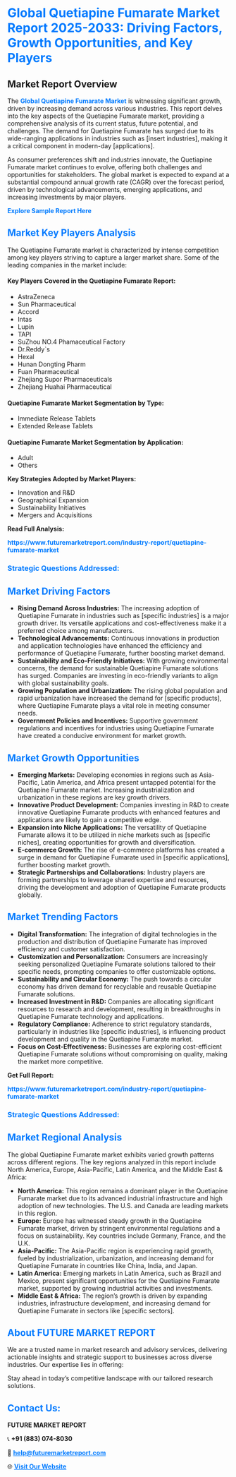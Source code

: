 <h1 style="color: #007BFF;">Global Quetiapine Fumarate Market Report 2025-2033: Driving Factors, Growth Opportunities, and Key Players</h1>

<section id="overview">
<h2>Market Report Overview</h2>
<p>The <a href="https://www.futuremarketreport.com/industry-report/quetiapine-fumarate-market" style="color: #007BFF; text-decoration: none;"><strong>Global Quetiapine Fumarate Market</strong></a> is witnessing significant growth, driven by increasing demand across various industries. This report delves into the key aspects of the Quetiapine Fumarate market, providing a comprehensive analysis of its current status, future potential, and challenges. The demand for Quetiapine Fumarate has surged due to its wide-ranging applications in industries such as [insert industries], making it a critical component in modern-day [applications].</p>
<p>As consumer preferences shift and industries innovate, the Quetiapine Fumarate market continues to evolve, offering both challenges and opportunities for stakeholders. The global market is expected to expand at a substantial compound annual growth rate (CAGR) over the forecast period, driven by technological advancements, emerging applications, and increasing investments by major players.</p>
</section>

<section id="overview">
<p><a href="https://www.futuremarketreport.com/request-sample/reportId=80223" style="color: #007BFF; text-decoration: none;"><strong>Explore Sample Report Here</strong></a></p>
</section>

<section id="key-players">
<h2 style="color: #007BFF;">Market Key Players Analysis</h2>
<p>The Quetiapine Fumarate market is characterized by intense competition among key players striving to capture a larger market share. Some of the leading companies in the market include:</p>
<h4>Key Players Covered in the Quetiapine Fumarate Report:</h4>
<ul><li>AstraZeneca</li><li>Sun Pharmaceutical</li><li>Accord</li><li>Intas</li><li>Lupin</li><li>TAPI</li><li>SuZhou NO.4 Phamaceutical Factory</li><li>Dr.Reddy`s</li><li>Hexal</li><li>Hunan Dongting Pharm</li><li>Fuan Pharmaceutical</li><li>Zhejiang Supor Pharmaceuticals</li><li>Zhejiang Huahai Pharmaceutical</li></ul>
<h4>Quetiapine Fumarate Market Segmentation by Type:</h4>
<ul><li>Immediate Release Tablets</li><li>Extended Release Tablets</li></ul>

<h4>Quetiapine Fumarate Market Segmentation by Application:</h4>
<ul><li>Adult</li><li>Others</li></ul>
<p><strong>Key Strategies Adopted by Market Players:</strong></p>
<ul>
<li>Innovation and R&D</li>
<li>Geographical Expansion</li>
<li>Sustainability Initiatives</li>
<li>Mergers and Acquisitions</li>
</ul>
</section>

<section>
<p><strong>Read Full Analysis: </strong></p><a href="https://www.futuremarketreport.com/industry-report/quetiapine-fumarate-market" style="color: #007BFF; text-decoration: none;"><strong>https://www.futuremarketreport.com/industry-report/quetiapine-fumarate-market</strong></a>
<h3 style="color: #007BFF;">Strategic Questions Addressed:</h3>
</section>

<section id="driving-factors">
<h2 style="color: #007BFF;">Market Driving Factors</h2>
<ul>
<li><strong>Rising Demand Across Industries:</strong> The increasing adoption of Quetiapine Fumarate in industries such as [specific industries] is a major growth driver. Its versatile applications and cost-effectiveness make it a preferred choice among manufacturers.</li>
<li><strong>Technological Advancements:</strong> Continuous innovations in production and application technologies have enhanced the efficiency and performance of Quetiapine Fumarate, further boosting market demand.</li>
<li><strong>Sustainability and Eco-Friendly Initiatives:</strong> With growing environmental concerns, the demand for sustainable Quetiapine Fumarate solutions has surged. Companies are investing in eco-friendly variants to align with global sustainability goals.</li>
<li><strong>Growing Population and Urbanization:</strong> The rising global population and rapid urbanization have increased the demand for [specific products], where Quetiapine Fumarate plays a vital role in meeting consumer needs.</li>
<li><strong>Government Policies and Incentives:</strong> Supportive government regulations and incentives for industries using Quetiapine Fumarate have created a conducive environment for market growth.</li>
</ul>
</section>

<section id="growth-opportunities">
<h2 style="color: #007BFF;">Market Growth Opportunities</h2>
<ul>
<li><strong>Emerging Markets:</strong> Developing economies in regions such as Asia-Pacific, Latin America, and Africa present untapped potential for the Quetiapine Fumarate market. Increasing industrialization and urbanization in these regions are key growth drivers.</li>
<li><strong>Innovative Product Development:</strong> Companies investing in R&D to create innovative Quetiapine Fumarate products with enhanced features and applications are likely to gain a competitive edge.</li>
<li><strong>Expansion into Niche Applications:</strong> The versatility of Quetiapine Fumarate allows it to be utilized in niche markets such as [specific niches], creating opportunities for growth and diversification.</li>
<li><strong>E-commerce Growth:</strong> The rise of e-commerce platforms has created a surge in demand for Quetiapine Fumarate used in [specific applications], further boosting market growth.</li>
<li><strong>Strategic Partnerships and Collaborations:</strong> Industry players are forming partnerships to leverage shared expertise and resources, driving the development and adoption of Quetiapine Fumarate products globally.</li>
</ul>
</section>

<section id="trending-factors">
<h2 style="color: #007BFF;">Market Trending Factors</h2>
<ul>
<li><strong>Digital Transformation:</strong> The integration of digital technologies in the production and distribution of Quetiapine Fumarate has improved efficiency and customer satisfaction.</li>
<li><strong>Customization and Personalization:</strong> Consumers are increasingly seeking personalized Quetiapine Fumarate solutions tailored to their specific needs, prompting companies to offer customizable options.</li>
<li><strong>Sustainability and Circular Economy:</strong> The push towards a circular economy has driven demand for recyclable and reusable Quetiapine Fumarate solutions.</li>
<li><strong>Increased Investment in R&D:</strong> Companies are allocating significant resources to research and development, resulting in breakthroughs in Quetiapine Fumarate technology and applications.</li>
<li><strong>Regulatory Compliance:</strong> Adherence to strict regulatory standards, particularly in industries like [specific industries], is influencing product development and quality in the Quetiapine Fumarate market.</li>
<li><strong>Focus on Cost-Effectiveness:</strong> Businesses are exploring cost-efficient Quetiapine Fumarate solutions without compromising on quality, making the market more competitive.</li>
</ul>
</section>

<section>
<p><strong>Get Full Report: </strong></p><a href="https://www.futuremarketreport.com/industry-report/quetiapine-fumarate-market" style="color: #007BFF; text-decoration: none;"><strong>https://www.futuremarketreport.com/industry-report/quetiapine-fumarate-market</strong></a>
<h3 style="color: #007BFF;">Strategic Questions Addressed:</h3>
</section>


<section id="regional-analysis">
<h2 style="color: #007BFF;">Market Regional Analysis</h2>
<p>The global Quetiapine Fumarate market exhibits varied growth patterns across different regions. The key regions analyzed in this report include North America, Europe, Asia-Pacific, Latin America, and the Middle East & Africa:</p>
<ul>
<li><strong>North America:</strong> This region remains a dominant player in the Quetiapine Fumarate market due to its advanced industrial infrastructure and high adoption of new technologies. The U.S. and Canada are leading markets in this region.</li>
<li><strong>Europe:</strong> Europe has witnessed steady growth in the Quetiapine Fumarate market, driven by stringent environmental regulations and a focus on sustainability. Key countries include Germany, France, and the U.K.</li>
<li><strong>Asia-Pacific:</strong> The Asia-Pacific region is experiencing rapid growth, fueled by industrialization, urbanization, and increasing demand for Quetiapine Fumarate in countries like China, India, and Japan.</li>
<li><strong>Latin America:</strong> Emerging markets in Latin America, such as Brazil and Mexico, present significant opportunities for the Quetiapine Fumarate market, supported by growing industrial activities and investments.</li>
<li><strong>Middle East & Africa:</strong> The region’s growth is driven by expanding industries, infrastructure development, and increasing demand for Quetiapine Fumarate in sectors like [specific sectors].</li>
</ul>
</section>

<footer>
<h2 style="color: #007BFF;">About FUTURE MARKET REPORT</h2>
<p>We are a trusted name in market research and advisory services, delivering actionable insights and strategic support to businesses across diverse industries. Our expertise lies in offering:</p>

<p>Stay ahead in today’s competitive landscape with our tailored research solutions.</p>

<h2 style="color: #007BFF;">Contact Us:</h2>
<p><strong>FUTURE MARKET REPORT</strong></p>
<p>📞 <strong>+91 (883) 074-8030</strong></p>
<p>📧 <strong><a href="mailto:help@futuremarketreport.com" style="color: #007BFF;">help@futuremarketreport.com</a></strong></p>
<p>🌐 <strong><a href="https://www.futuremarketreport.com/" style="color: #007BFF;">Visit Our Website</a></strong></p>
</footer>